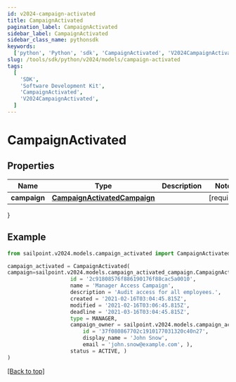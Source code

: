 ```yaml
---
id: v2024-campaign-activated
title: CampaignActivated
pagination_label: CampaignActivated
sidebar_label: CampaignActivated
sidebar_class_name: pythonsdk
keywords:
  ['python', 'Python', 'sdk', 'CampaignActivated', 'V2024CampaignActivated']
slug: /tools/sdk/python/v2024/models/campaign-activated
tags:
  [
    'SDK',
    'Software Development Kit',
    'CampaignActivated',
    'V2024CampaignActivated',
  ]
---
```


# CampaignActivated

## Properties

| Name | Type | Description | Notes |
| --- | --- | --- | --- |
| **campaign** | [**CampaignActivatedCampaign**](campaign-activated-campaign) |  | [required] |

}

## Example

```python
from sailpoint.v2024.models.campaign_activated import CampaignActivated

campaign_activated = CampaignActivated(
campaign=sailpoint.v2024.models.campaign_activated_campaign.CampaignActivated_campaign(
                    id = '2c91808576f886190176f88cac5a0010',
                    name = 'Manager Access Campaign',
                    description = 'Audit access for all employees.',
                    created = '2021-02-16T03:04:45.815Z',
                    modified = '2021-02-16T03:06:45.815Z',
                    deadline = '2021-03-16T03:04:45.815Z',
                    type = MANAGER,
                    campaign_owner = sailpoint.v2024.models.campaign_activated_campaign_campaign_owner.CampaignActivated_campaign_campaignOwner(
                        id = '37f080867702c1910177031320c40n27',
                        display_name = 'John Snow',
                        email = 'john.snow@example.com', ),
                    status = ACTIVE, )
)

```

[[Back to top]](#)
